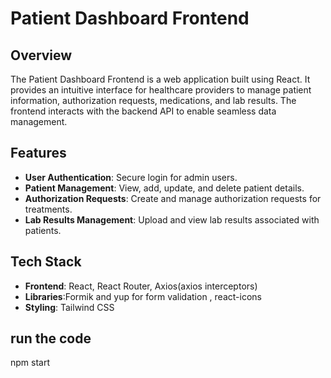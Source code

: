 

# Patient Dashboard Frontend

## Overview

The Patient Dashboard Frontend is a web application built using React. It provides an intuitive interface for healthcare providers to manage patient information, authorization requests, medications, and lab results. The frontend interacts with the backend API to enable seamless data management.

## Features

- **User Authentication**: Secure login for admin users.
- **Patient Management**: View, add, update, and delete patient details.
- **Authorization Requests**: Create and manage authorization requests for treatments.
- **Lab Results Management**: Upload and view lab results associated with patients.

## Tech Stack

- **Frontend**: React, React Router, Axios(axios interceptors)
- **Libraries**:Formik and yup for form validation , react-icons
- **Styling**: Tailwind CSS

## run the code 
   npm start
